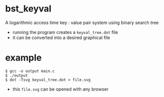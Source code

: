 # bst_keyval
A logarithmic access time key : value pair system using binary search tree

- running the program creates a `keyval_tree.dot` file
- it can be converted into a desired graphical file
# example
```console
$ gcc -o output main.c
$ ./output
$ dot -Tsvg keyval_tree.dot > file.svg
```
- this `file.svg` can be opened with any browser
